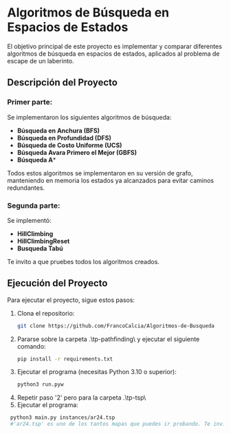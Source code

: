 # Algoritmos de Búsqueda en Espacios de Estados

El objetivo principal de este proyecto es implementar y comparar diferentes algoritmos de búsqueda en espacios de estados, aplicados al problema de escape de un laberinto.

## Descripción del Proyecto
### Primer parte:
Se implementaron los siguientes algoritmos de búsqueda:

- **Búsqueda en Anchura (BFS)**
- **Búsqueda en Profundidad (DFS)**
- **Búsqueda de Costo Uniforme (UCS)**
- **Búsqueda Avara Primero el Mejor (GBFS)**
- **Búsqueda A***

Todos estos algoritmos se implementaron en su versión de grafo, manteniendo en memoria los estados ya alcanzados para evitar caminos redundantes.

### Segunda parte:
Se implementó:
- **HillClimbing**
- **HillClimbingReset**
- **Busqueda Tabú**
  
Te invito a que pruebes todos los algoritmos creados.

## Ejecución del Proyecto

Para ejecutar el proyecto, sigue estos pasos:

1. Clona el repositorio:
   ```bash
   git clone https://github.com/FrancoCalcia/Algoritmos-de-Busqueda
2. Pararse sobre la carpeta .\tp-pathfinding\ y ejecutar el siguiente comando:
   ```bash
   pip install -r requirements.txt
3. Ejecutar el programa (necesitas Python 3.10 o superior):
   ```bash
   python3 run.pyw
4. Repetir paso '2' pero para la carpeta .\tp-tsp\
5. Ejecutar el programa:
  ```bash
   python3 main.py instances/ar24.tsp
   #'ar24.tsp' es uno de los tantos mapas que puedes ir probando. Te invito a que ejecutes los demas y veas la diferencia entre ellos

